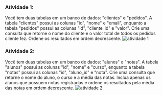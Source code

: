 ### Atividade 1:
Você tem duas tabelas em um banco de dados: "clientes" e "pedidos". A tabela "clientes" possui as colunas "id", "nome" e "email", enquanto a tabela "pedidos" possui as colunas "id", "cliente_id" e "valor". Crie uma consulta que retorne o nome do cliente e o valor total de todos os pedidos cliente fez. Ordene os resultados em ordem decrescente.
![atividade 1](https://github.com/WilliamWarmling/Portfolio/assets/102593872/8b7cb055-67c4-4cca-854b-ecc3f3035241)
### Atividade 2:
Você tem duas tabelas em um banco de dados: "alunos" e "notas". A tabela "alunos" possui as colunas "id", "nome" e "curso", enquanto a tabela "notas" possui as colunas "id", "aluno_id" e "nota". Crie uma consulta que retorne o nome do aluno, o curso e a média das notas. Inclua apenas os alunos que possuem notas registradas e ordene os resultados pela média das notas em ordem decrescente.
![atividade 2](https://github.com/WilliamWarmling/Portfolio/assets/102593872/c54d0b7c-1b1c-465a-8a90-e7e17a58cae7)
